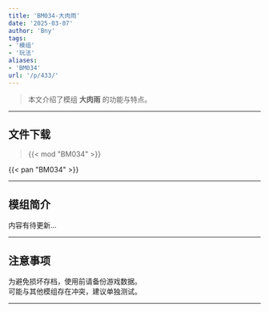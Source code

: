 ```yaml
---
title: 'BM034-大肉雨'
date: '2025-03-07'
author: 'Bny'
tags:
- '模组'
- '玩法'
aliases:
- 'BM034'
url: '/p/433/'
---
```


> 本文介绍了模组 **大肉雨** 的功能与特点。

---

## 文件下载  

> {{< mod "BM034" >}}  

{{< pan "BM034" >}}  

---

## 模组简介

>  
内容有待更新...  

---

## 注意事项

>  
为避免损坏存档，使用前请备份游戏数据。  
可能与其他模组存在冲突，建议单独测试。  

---


